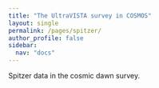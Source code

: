 ```yaml
---
title: "The UltraVISTA survey in COSMOS"
layout: single
permalink: /pages/spitzer/
author_profile: false
sidebar:
  nav: "docs"
---
```


Spitzer data in the cosmic dawn survey. 


